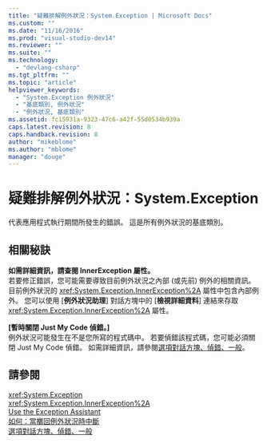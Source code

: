 ```yaml
---
title: "疑難排解例外狀況：System.Exception | Microsoft Docs"
ms.custom: ""
ms.date: "11/16/2016"
ms.prod: "visual-studio-dev14"
ms.reviewer: ""
ms.suite: ""
ms.technology: 
  - "devlang-csharp"
ms.tgt_pltfrm: ""
ms.topic: "article"
helpviewer_keywords: 
  - "System.Exception 例外狀況"
  - "基底類別, 例外狀況"
  - "例外狀況, 基底類別"
ms.assetid: fc15931a-9323-47c6-a42f-55d0534b939a
caps.latest.revision: 8
caps.handback.revision: 8
author: "mikeblome"
ms.author: "mblome"
manager: "douge"
---
```

# 疑難排解例外狀況：System.Exception
代表應用程式執行期間所發生的錯誤。 這是所有例外狀況的基底類別。  
  
## 相關秘訣  
 **如需詳細資訊，請查閱 InnerException 屬性。**  
 若要修正錯誤，您可能需要導致目前例外狀況之內部 \(或先前\) 例外的相關資訊。 目前例外狀況的 <xref:System.Exception.InnerException%2A> 屬性中包含內部例外。 您可以使用 \[**例外狀況助理**\] 對話方塊中的 \[**檢視詳細資料**\] 連結來存取 <xref:System.Exception.InnerException%2A> 屬性。  
  
 **\[暫時關閉 Just My Code 偵錯。\]**  
 例外狀況可能發生在不是您所寫的程式碼中。 若要偵錯該程式碼，您可能必須關閉 Just My Code 偵錯。 如需詳細資訊，請參閱[選項對話方塊、偵錯、一般](../debugger/general-debugging-options-dialog-box.md)。  
  
## 請參閱  
 <xref:System.Exception>   
 <xref:System.Exception.InnerException%2A>   
 [Use the Exception Assistant](../Topic/How%20to:%20Use%20the%20Exception%20Assistant.md)   
 [如何：當擲回例外狀況時中斷](../misc/how-to-break-when-an-exception-is-thrown.md)   
 [選項對話方塊、偵錯、一般](../debugger/general-debugging-options-dialog-box.md)